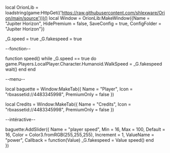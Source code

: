 local OrionLib = loadstring(game:HttpGet(('https://raw.githubusercontent.com/shlexware/Orion/main/source')))()
local Window = OrionLib:MakeWindow({Name = "Jupiter Horizon", HidePremium = false, SaveConfig = true, ConfigFolder = "Jupiter Horizon"})

_G.speed = true
_G.fakespeed = true

--fonction--

function speed()
    while _G.speed == true do
        game.Players.LocalPlayer.Character.Humanoid.WalkSpeed = _G.fakespeed
wait()
    end
end

--menu--

local baguette = Window:MakeTab({
	Name = "Player",
	Icon = "rbxassetid://4483345998",
	PremiumOnly = false
})

local Credits = Window:MakeTab({
	Name = "Credits",
	Icon = "rbxassetid://4483345998",
	PremiumOnly = false
})

--intéractive--

baguette:AddSlider({
	Name = "player speed",
	Min = 16,
	Max = 100,
	Default = 16,
	Color = Color3.fromRGB(255,255,255),
	Increment = 1,
	ValueName = "power",
	Callback = function(Value)
		_G.fakespeed = Value
        speed()
	end    
})

